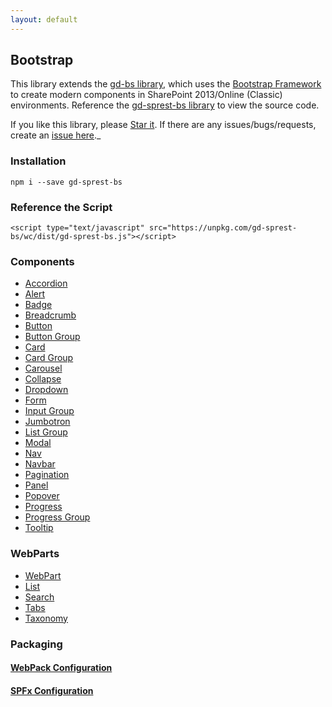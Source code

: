 ```yaml
---
layout: default
---
```


## Bootstrap

This library extends the [gd-bs library](https://github.com/gunjandatta/gd-bs), which uses the [Bootstrap Framework](https://getbootstrap.com/) to create modern components in SharePoint 2013/Online (Classic) environments. Reference the [gd-sprest-bs library](https://github.com/gunjandatta/sprest-bs) to view the source code.

If you like this library, please [Star it](https://github.com/gunjandatta/sprest-bs). If there are any issues/bugs/requests, create an [issue here](https://github.com/gunjandatta/sprest-bs/issues)._

### Installation
```
npm i --save gd-sprest-bs
```

### Reference the Script
```
<script type="text/javascript" src="https://unpkg.com/gd-sprest-bs/wc/dist/gd-sprest-bs.js"></script>
```

### Components
- [Accordion](components/accordion)
- [Alert](components/alert)
- [Badge](components/badge)
- [Breadcrumb](components/breadcrumb)
- [Button](components/button)
- [Button Group](components/buttongroup)
- [Card](components/card)
- [Card Group](components/cardgroup)
- [Carousel](components/carousel)
- [Collapse](components/collapse)
- [Dropdown](components/dropdown)
- [Form](components/form)
- [Input Group](components/inputgroup)
- [Jumbotron](components/jumbotron)
- [List Group](components/listgroup)
- [Modal](components/modal)
- [Nav](components/nav)
- [Navbar](components/navbar)
- [Pagination](components/pagination)
- [Panel](components/panel)
- [Popover](components/popover)
- [Progress](components/progress)
- [Progress Group](components/progressgroup)
- [Tooltip](components/tooltip)

### WebParts
- [WebPart](webparts/webpart)
- [List](webparts/list)
- [Search](webparts/search)
- [Tabs](webparts/tabs)
- [Taxonomy](webparts/taxonomy)

### Packaging

#### [WebPack Configuration](webpack)

#### [SPFx Configuration](spfx)